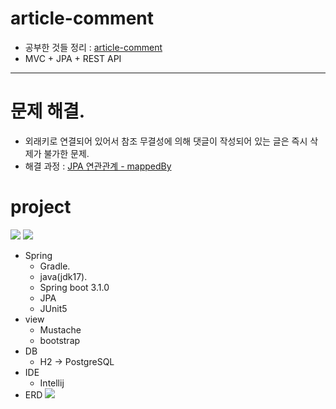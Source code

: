 # article-comment
- 공부한 것들 정리 : <a href="https://velog.io/@hajju/series/Spring-Boot-articlecomment">article-comment</a>
- MVC + JPA + REST API
---
# 문제 해결.
  - 외래키로 연결되어 있어서 참조 무결성에 의해 댓글이 작성되어 있는 글은 즉시 삭제가 불가한 문제.
  - 해결 과정 : <a href="https://velog.io/@hajju/%EB%8C%93%EA%B8%80%EC%9D%B4-%EC%9E%88%EB%8A%94-%EA%B8%80-%EC%82%AD%EC%A0%9C%ED%95%98%EA%B8%B0">JPA 연관관계 - mappedBy</a>
# project
![](https://github.com/user-attachments/assets/ff308e72-7528-44d3-8e1b-a120feb77fae)
![](https://github.com/user-attachments/assets/70f47cc1-8ff0-44d5-adf8-1ef453257465)
- Spring
  - Gradle.
  - java(jdk17).
  - Spring boot 3.1.0
  - JPA
  - JUnit5
- view
  - Mustache
  - bootstrap
- DB
  - H2 -> PostgreSQL
- IDE
  - Intellij
- ERD
![](https://github.com/user-attachments/assets/47b5efda-1ab4-4e4f-af81-cc0fef084a59)
